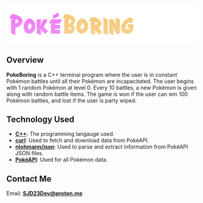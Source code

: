 ![HeaderImage](assets/images/readme_header.png)
## Overview
**PokeBoring** is a C++ terminal program where the user is in constant Pokémon battles until all their Pokémon are incapacitated. The user begins with 1 random Pokémon at level 0. Every 10 battles, a new Pokémon is given along with random battle items. The game is won if the user can win 100 Pokémon battles, and lost if the user is party wiped.

## Technology Used
- [**C++**](https://cplusplus.com/): The programming langauge used.
- [**curl**](https://curl.se/): Used to fetch and download data from PokéAPI.
- [**nlohmann/json**](https://github.com/nlohmann/json): Used to parse and extract information from PokéAPI JSON files.
- [**PokéAPI**](https://pokeapi.co/): Used for all Pokémon data.

## Contact Me
Email: [**SJD23Dev@proton.me**](SJD23Dev@proton.me)
